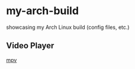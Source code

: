# my-arch-build
showcasing my Arch Linux build (config files, etc.)

## Video Player
[mpv](https://mpv.io/)
